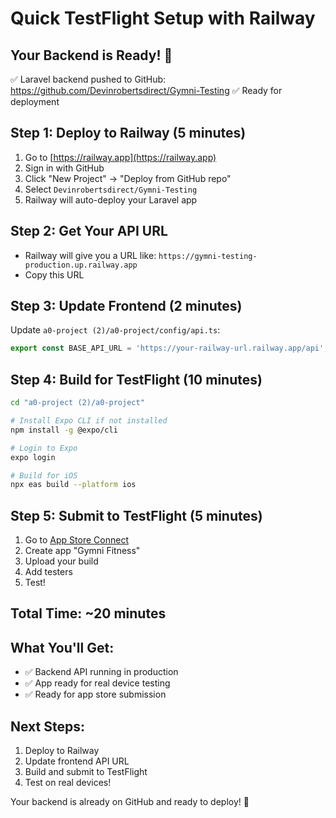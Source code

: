 # Quick TestFlight Setup with Railway

## Your Backend is Ready! 🚀
✅ Laravel backend pushed to GitHub: https://github.com/Devinrobertsdirect/Gymni-Testing
✅ Ready for deployment

## Step 1: Deploy to Railway (5 minutes)
1. Go to [https://railway.app](https://railway.app)
2. Sign in with GitHub
3. Click "New Project" → "Deploy from GitHub repo"
4. Select `Devinrobertsdirect/Gymni-Testing`
5. Railway will auto-deploy your Laravel app

## Step 2: Get Your API URL
- Railway will give you a URL like: `https://gymni-testing-production.up.railway.app`
- Copy this URL

## Step 3: Update Frontend (2 minutes)
Update `a0-project (2)/a0-project/config/api.ts`:
```typescript
export const BASE_API_URL = 'https://your-railway-url.railway.app/api';
```

## Step 4: Build for TestFlight (10 minutes)
```bash
cd "a0-project (2)/a0-project"

# Install Expo CLI if not installed
npm install -g @expo/cli

# Login to Expo
expo login

# Build for iOS
npx eas build --platform ios
```

## Step 5: Submit to TestFlight (5 minutes)
1. Go to [App Store Connect](https://appstoreconnect.apple.com)
2. Create app "Gymni Fitness"
3. Upload your build
4. Add testers
5. Test!

## Total Time: ~20 minutes

## What You'll Get:
- ✅ Backend API running in production
- ✅ App ready for real device testing
- ✅ Ready for app store submission

## Next Steps:
1. Deploy to Railway
2. Update frontend API URL
3. Build and submit to TestFlight
4. Test on real devices!

Your backend is already on GitHub and ready to deploy! 🎉 